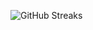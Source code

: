 ![GitHub Streaks](https://github-streaks-mqc9.onrender.com/streak/happilli/image?theme=midnight&cache_bust=1743167741&lang=ja)
